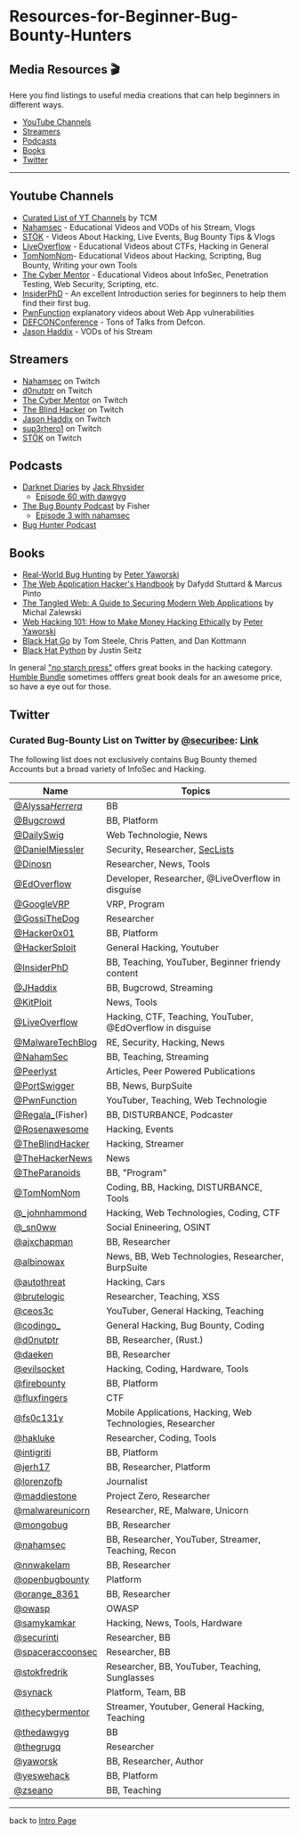 # Resources-for-Beginner-Bug-Bounty-Hunters

## Media Resources 🎬
Here you find listings to useful media creations that can help beginners in different ways.

- [YouTube Channels](#Youtube-Channels)
- [Streamers](#Streamers)
- [Podcasts](#Podcasts)
- [Books](#Books)
- [Twitter](#Twitter)
---

## Youtube Channels
- [Curated List of YT Channels](https://threader.app/thread/1248351836672872456) by TCM
- [Nahamsec](https://www.youtube.com/nahamsec) - Educational Videos and VODs of his Stream, Vlogs
- [STÖK](https://www.youtube.com/channel/UCQN2DsjnYH60SFBIA6IkNwg) - Videos About Hacking, Live Events, Bug Bounty Tips & Vlogs
- [LiveOverflow](https://www.youtube.com/channel/UClcE-kVhqyiHCcjYwcpfj9w) - Educational Videos about CTFs, Hacking in General
- [TomNomNom](https://www.youtube.com/user/TomNomNomDotCom)- Educational Videos about Hacking, Scripting, Bug Bounty, Writing your own Tools
- [The Cyber Mentor](https://www.youtube.com/channel/UC0ArlFuFYMpEewyRBzdLHiw) - Educational Videos about InfoSec, Penetration Testing, Web Security, Scripting, etc.
- [InsiderPhD](https://www.youtube.com/channel/UCPiN9NPjIer8Do9gUFxKv7A) - An excellent Introduction series for beginners to help them find their first bug.
- [PwnFunction](https://www.youtube.com/PwnFunction) explanatory videos about Web App vulnerabilities
- [DEFCONConference](https://www.youtube.com/user/DEFCONConference/videos) - Tons of Talks from Defcon.
- [Jason Haddix](https://www.youtube.com/channel/UCk0f0svao7AKeK3RfiWxXEA) - VODs of his Stream

## Streamers
- [Nahamsec](https://www.twitch.com/nahamsec) on Twitch
- [d0nutptr](https://www.twitch.tv/d0nutptr/) on Twitch
- [The Cyber Mentor](https://twitch.tv/thecybermentor) on Twitch
- [The Blind Hacker](https://twitch.tv/theblindhacker) on Twitch
- [Jason Haddix](https://www.twitch.tv/js0n_x/) on Twitch
- [sup3rhero1](https://www.twitch.tv/sup3rhero1) on Twitch
- [STÖK](https://www.twitch.tv/stokfredrik) on Twitch


## Podcasts
- [Darknet Diaries](https://darknetdiaries.com/) by [Jack Rhysider](https://twitter.com/jackrhysider)
    - [Episode 60 with dawgyg](https://darknetdiaries.com/episode/60/)
- [The Bug Bounty Podcast](https://open.spotify.com/show/3yTTlfXH1avrI3FsXZyCpv) by Fisher
    - [Episode 3 with nahamsec](https://anchor.fm/bugbountypodcast/episodes/Episode-3-ft--NahamSec-ebl392)
- [Bug Hunter Podcast](https://anchor.fm/bughunter)

## Books
- [Real-World Bug Hunting](https://www.amazon.com/Real-World-Bug-Hunting-Field-Hacking/dp/1593278616) by [Peter Yaworski](https://twitter.com/yaworsk)
- [The Web Application Hacker's Handbook](https://www.amazon.com/Web-Application-Hackers-Handbook-Exploiting/dp/1118026470/) by Dafydd Stuttard & Marcus Pinto
- [The Tangled Web: A Guide to Securing Modern Web Applications](https://www.amazon.com/Tangled-Web-Securing-Modern-Applications/dp/1593273886) by  	
Michal Zalewski
- [Web Hacking 101: How to Make Money Hacking Ethically](https://leanpub.com/web-hacking-101) by [Peter Yaworski](https://twitter.com/yaworsk)
- [Black Hat Go](https://nostarch.com/blackhatgo) by Tom Steele, Chris Patten, and Dan Kottmann
- [Black Hat Python](https://nostarch.com/blackhatpython) by Justin Seitz

In general ["no starch press"](https://nostarch.com/catalog/security) offers great books in the hacking category. [Humble Bundle](https://www.humblebundle.com) sometimes offfers great book deals for an awesome price, so have a eye out for those.

## Twitter

### Curated Bug-Bounty List on Twitter by [@securibee](https://twitter.com/securibee): [Link](https://twitter.com/i/lists/1253517962272743424)<br>

The following list does not exclusively contains Bug Bounty themed Accounts but a broad variety of InfoSec and Hacking.<br>

| Name                                                    | Topics                                                                       |
| ------------------------------------------------------- | ---------------------------------------------------------------------------- |
| [@Alyssa*Herrera*](https://twitter.com/Alyssa_Herrera_) | BB                                                                           |
| [@Bugcrowd](https://twitter.com/Bugcrowd)               | BB, Platform                                                                 |
| [@DailySwig](https://twitter.com/DailySwig)             | Web Technologie, News                                                        |
| [@DanielMiessler](https://twitter.com/DanielMiessler)   | Security, Researcher, [SecLists](https://github.com/danielmiessler/SecLists) |
| [@Dinosn](https://twitter.com/Dinosn)                   | Researcher, News, Tools                                                      |
| [@EdOverflow](https://twitter.com/EdOverflow)           | Developer, Researcher, @LiveOverflow in disguise                             |
| [@GoogleVRP](https://twitter.com/GoogleVRP)             | VRP, Program                                                                 |
| [@GossiTheDog](https://twitter.com/GossiTheDog)         | Researcher                                                                   |
| [@Hacker0x01](https://twitter.com/Hacker0x01)           | BB, Platform                                                                 |
| [@HackerSploit](https://twitter.com/HackerSploit)       | General Hacking, Youtuber                                                    |
| [@InsiderPhD](https://twitter.com/InsiderPhD)           | BB, Teaching, YouTuber, Beginner friendy content                             |
| [@JHaddix](https://twitter.com/Jhaddix)                 | BB, Bugcrowd, Streaming                                                      |
| [@KitPloit](https://twitter.com/KitPloit)               | News, Tools                                                                  |
| [@LiveOverflow](https://twitter.com/LiveOverflow)       | Hacking, CTF, Teaching, YouTuber, @EdOverflow in disguise                    |
| [@MalwareTechBlog](https://twitter.com/MalwareTechBlog) | RE, Security, Hacking, News                                                  |
| [@NahamSec](https://twitter.com/NahamSec)               | BB, Teaching, Streaming                                                      |
| [@Peerlyst](https://twitter.com/Peerlyst)               | Articles, Peer Powered Publications                                          |
| [@PortSwigger](https://twitter.com/PortSwigger)         | BB, News, BurpSuite                                                          |
| [@PwnFunction](https://twitter.com/PwnFunction)         | YouTuber, Teaching, Web Technologie                                          |
| [@Regala\_](https://twitter.com/Regala_)(Fisher)        | BB, DISTURBANCE, Podcaster                                                   |
| [@Rosenawesome](https://twitter.com/Rosenawesome)       | Hacking, Events                                                              |
| [@TheBlindHacker](https://twitter.com/TheBlindHacker)   | Hacking, Streamer                                                            |
| [@TheHackerNews](https://twitter.com/TheHackersNews)    | News                                                                         |
| [@TheParanoids](https://twitter.com/TheParanoids)       | BB, "Program"                                                                |
| [@TomNomNom](https://twitter.com/TomNomNom)             | Coding, BB, Hacking, DISTURBANCE, Tools                                      |
| [@\_johnhammond](https://twitter.com/_johnhammond)      | Hacking, Web Technologies, Coding, CTF                                       |
| [@\_sn0ww](https://twitter.com/_sn0ww)                  | Social Enineering, OSINT                                                     |
| [@ajxchapman](https://twitter.com/ajxchapman)           | BB, Researcher                                                               |
| [@albinowax](https://twitter.com/albinowax)             | News, BB, Web Technologies, Researcher, BurpSuite                            |
| [@autothreat](https://twitter.com/autothreat)           | Hacking, Cars                                                                |
| [@brutelogic](https://twitter.com/brutelogic)           | Researcher, Teaching, XSS                                                    |
| [@ceos3c](https://twitter.com/ceos3c)                   | YouTuber, General Hacking, Teaching                                          |
| [@codingo_](https://twitter.com/codingo_)                   | General Hacking, Bug Bounty, Coding                                         |
| [@d0nutptr](https://twitter.com/d0nutptr)               | BB, Researcher, (Rust.)                                                      |
| [@daeken](https://twitter.com/daeken)                   | BB, Researcher                                                               |
| [@evilsocket](https://twitter.com/evilsocket)           | Hacking, Coding, Hardware, Tools                                             |
| [@firebounty](https://twitter.com/firebounty)           | BB, Platform                                                                 |
| [@fluxfingers](https://twitter.com/fluxfingers)         | CTF                                                                          |
| [@fs0c131y](https://twitter.com/fs0c131y)               | Mobile Applications, Hacking, Web Technologies, Researcher                   |
| [@hakluke](https://twitter.com/hakluke)                 | Researcher, Coding, Tools                                                    |
| [@intigriti](https://twitter.com/intigriti)             | BB, Platform                                                                 |
| [@jerh17](https://twitter.com/jerh17)                   | BB, Researcher, Platform                                                     |
| [@lorenzofb](https://twitter.com/lorenzofb)             | Journalist                                                                   |
| [@maddiestone](https://twitter.com/maddiestone)         | Project Zero, Researcher                                                     |
| [@malwareunicorn](https://twitter.com/malwareunicorn)   | Researcher, RE, Malware, Unicorn                                             |
| [@mongobug](https://twitter.com/mongobug)               | BB, Researcher                                                               |
| [@nahamsec](https://twitter.com/nahamsec)               | BB, Researcher, YouTuber, Streamer, Teaching, Recon                          |
| [@nnwakelam](https://twitter.com/nnwakelam)             | BB, Researcher                                                               |
| [@openbugbounty](https://twitter.com/openbugbounty)     | Platform                                                                     |
| [@orange_8361](https://twitter.com/orange_8361)         | BB, Researcher                                                               |
| [@owasp](https://twitter.com/owasp)                     | OWASP                                                                        |
| [@samykamkar](https://twitter.com/samykamkar)           | Hacking, News, Tools, Hardware                                               |
| [@securinti](https://twitter.com/securinti)             | Researcher, BB                                                               |
| [@spaceraccoonsec](https://twitter.com/spaceraccoonsec) | Researcher, BB                                                               |
| [@stokfredrik](https://twitter.com/stokfredrik)         | Researcher, BB, YouTuber, Teaching, Sunglasses                               |
| [@synack](https://twitter.com/synack)                   | Platform, Team, BB                                                           |
| [@thecybermentor](https://twitter.com/thecybermentor)   | Streamer, Youtuber, General Hacking, Teaching                                |
| [@thedawgyg](https://twitter.com/thedawgyg)             | BB                                                                           |
| [@thegrugq](https://twitter.com/thegrugq)               | Researcher                                                                   |
| [@yaworsk](https://twitter.com/yaworsk)                 | BB, Researcher, Author                                                       |
| [@yeswehack](https://twitter.com/yeswehack)             | BB, Platform                                                                 |
| [@zseano](https://twitter.com/zseano)                   | BB, Teaching                                                                 |


---
back to [Intro Page](/README.md)